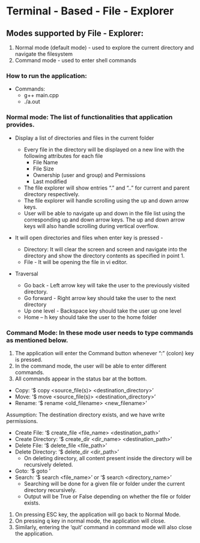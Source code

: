 # Terminal - Based - File - Explorer

## Modes supported by File - Explorer:
1. Normal mode (default mode) - used to explore the current directory and navigate the filesystem
2. Command mode - used to enter shell commands


### How to run the application:
- Commands: 
    - g++ main.cpp
    - ./a.out

### Normal mode: The list of functionalities that application provides.

- Display a list of directories and files in the current folder
    - Every file in the directory will be displayed on a new line with 
      the following attributes for each file
        - File Name
        - File Size
        - Ownership (user and group) and Permissions
        - Last modified
    - The file explorer will show entries “.” and “..” for current and 
      parent directory respectively.
    - The file explorer will handle scrolling using the up and 
      down arrow keys.
    - User will be able to navigate up and down in the file list using the  
      corresponding up and down arrow keys. The up and down arrow keys will also handle scrolling during vertical overflow.

- It will open directories and files when enter key is pressed -
    - Directory: It will clear the screen and screen and navigate into the 
      directory and show the directory contents as specified in point 1.
    - File - It will be opening the file in vi editor.
- Traversal
    - Go back - Left arrow key will take the user to the previously visited 
                directory.
    - Go forward - Right arrow key should take the user to the next directory
    - Up one level - Backspace key should take the user up one level
    - Home – h key should take the user to the home folder

### Command Mode: In these mode user needs to type commands as mentioned below.

1. The application will enter the Command button whenever “:” (colon) key is pressed. 
2. In the command mode, the user will be able to enter different commands. 
3. All commands appear in the status bar at the bottom.

- Copy: ‘$ copy <source_file(s)> <destination_directory>’
- Move: ‘$ move <source_file(s)> <destination_directory>’
- Rename: ‘$ rename <old_filename> <new_filename>’

Assumption: The destination directory exists, and we have write permissions.

- Create File: ‘$ create_file <file_name> <destination_path>’
- Create Directory: ‘$ create_dir <dir_name> <destination_path>’
- Delete File: ‘$ delete_file <file_path>’
- Delete Directory: ‘$ delete_dir <dir_path>’
    - On deleting directory, all content present inside the directory will be 
      recursively deleted.
- Goto: ‘$ goto <location>’
- Search: ‘$ search <file_name>’ or ‘$ search <directory_name>’
    - Searching will be done for a given file or folder under the current 
      directory recursively.
    - Output will be True or False depending on whether the file or folder 
      exists.


1. On pressing ESC key, the application will go back to Normal Mode.
2. On pressing q key in normal mode, the application will close. 
3. Similarly, entering the ‘quit’ command in command mode will also close the 
   application.

